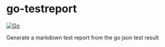 # go-testreport

[![Go](https://github.com/becheran/go-testreport/actions/workflows/go.yml/badge.svg)](https://github.com/becheran/go-testreport/actions/workflows/go.yml)

Generate a markdown test report from the go json test result
